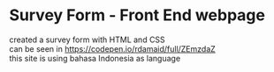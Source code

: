 # Survey Form - Front End webpage
created a survey form with HTML and CSS <br/>
can be seen in https://codepen.io/rdamaid/full/ZEmzdaZ <br/>
this site is using bahasa Indonesia as language
